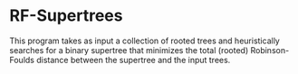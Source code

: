 # RF-Supertrees
This program takes as input a collection of rooted trees and heuristically searches for a binary supertree that minimizes the total (rooted) Robinson-Foulds distance between the supertree and the input trees.
